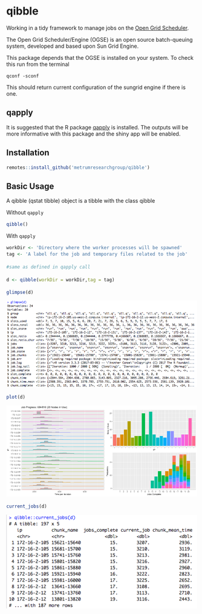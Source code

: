 # qibble

Working in a tidy framework to manage jobs on the [Open Grid Scheduler](http://gridscheduler.sourceforge.net/). 

The Open Grid Scheduler/Engine (OGSE) is an open source batch-queuing system, developed and based upon Sun Grid Engine.

This package depends that the OGSE is installed on your system. To check this run from the terminal

```
qconf -sconf
```

This should return current configuration of the sungrid engine if there is one.

## qapply

It is suggested that the R package [qapply](https://bitbucket.org/metrumrg/qapply/src) is installed. The outputs will be more informative with this package and the shiny app will be enabled.


## Installation

```r
remotes::install_github('metrumresearchgroup/qibble')
```

## Basic Usage

A qibble (qstat tibble) object is a tibble with the class qibble

Without `qapply`

```r
qibble()
```

With `qapply`

```r
workDir <- 'Directory where the worker processes will be spawned'
tag <- 'A label for the job and temporary files related to the job'

#same as defined in qapply call

d <- qibble(workDir = workDir,tag = tag)

glimpse(d)
```

![](miscellaneous/images/glimpse_shot.png)

```r
plot(d)
```

![](miscellaneous/images/output.png)

```r
current_jobs(d)
```

![](miscellaneous/images/current_jobs.png)
